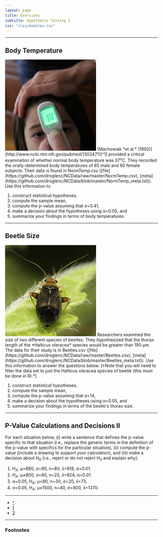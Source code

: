 ```yaml
---
layout: page
title: Exercises
subtitle: Hypothesis Testing 2
css: "/css/modules.css"
---
```


----

## Body Temperature
<img src="zimgs/body-temperature-1.jpg" alt="Body Temperature" class="img-right">
[Machowiak *et al.* (1992)](http://www.ncbi.nlm.nih.gov/pubmed/1302471)[^1] provided a critical examination of whether normal body temperature was 37<sup>o</sup>C. They recorded the orally-determined body temperatures of 65 male and 65 female subjects. Their data is found in NormTemp.csv ([file](https://github.com/droglenc/NCData/raw/master/NormTemp.csv), [meta](https://github.com/droglenc/NCData/blob/master/NormTemp_meta.txt)). Use this information to

1. construct statistical hypotheses, 
1. compute the sample mean, 
1. compute the p-value assuming that &sigma;=0.41, 
1. make a decision about the hypotheses using &alpha;=0.05, and 
1. summarize your findings in terms of body temperatures.

----

## Beetle Size
<img src="zimgs/beetle.jpg" alt="Beetle" class="img-right">
Researchers examined the size of two different species of beetles. They hypothesized that the thorax length of the *Halticus oleracea* species would be greater than 190 &mu;m. The data for their study is in Beetles.csv ([file](https://github.com/droglenc/NCData/raw/master/Beetles.csv), [meta](https://github.com/droglenc/NCData/blob/master/Beetles_meta.txt)).  Use this information to answer the questions below. [*Note that you will need to filter the data set to just the Halticus oleracea species of beetle (this must be done in R).*]

1. construct statistical hypotheses, 
1. compute the sample mean, 
1. compute the p-value assuming that &sigma;=14, 
1. make a decision about the hypotheses using &alpha;=0.05, and 
1. summarize your findings in terms of the beetle's thorax size.

----

## P-Value Calculations and Decisions II

For each situation below, (i) write a sentence that defines the p-value specific to that situation (i.e., replace the generic terms in the definition of the p-value with specifics for the particular situation), (ii) compute the p-value (include a drawing to support your calculation), and (iii) make a decision about H<sub>0</sub> (i.e., reject or do not reject H<sub>0</sub> and explain why).

1. H<sub>A</sub>: &mu;>880, &sigma;=90, n=80, x&#772;=918, &alpha;=0.01.
1. H<sub>A</sub>: &mu;&#8800;800, &sigma;=60, n=25, x&#772;=824, &alpha;=0.01.
1. &alpha;=0.05, H<sub>A</sub>: &mu;<80, n=30, &sigma;=20, x&#772;=73.
1. &alpha;=0.05, H<sub>A</sub>: &mu;&#8800;1500, n=40, &sigma;=800, x&#772;=1370.

----

<div class="text-center">
<ul class="pagination pagination-lg">
  <li><a href="../HypTesting.html">^</a></li>
  <li><a href="HypTesting_CE1.html">1</a></li>
  <li class="active"><a href="#">2</a></li>
</ul>
</div>

----

### Footnotes

[^1]: This question was adapted from [Shoemaker (1996)](http://www.amstat.org/publications/jse/v4n2/datasets.shoemaker.html).
